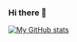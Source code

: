 ### Hi there 👋
[![My GitHub stats](https://github-readme-stats-smoky-nine-99.vercel.app/api?username=hsila)](https://github.com/HSILA/github-readme-stats)
<!--
**HSILA/hsila** is a ✨ _special_ ✨ repository because its `README.md` (this file) appears on your GitHub profile.

Here are some ideas to get you started:

- 🔭 I’m currently working on ...
- 🌱 I’m currently learning ...
- 👯 I’m looking to collaborate on ...
- 🤔 I’m looking for help with ...
- 💬 Ask me about ...
- 📫 How to reach me: ...
- 😄 Pronouns: ...
- ⚡ Fun fact: ...
-->
